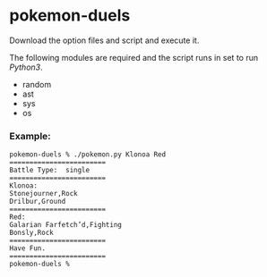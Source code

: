 # pokemon-duels

Download the option files and script and execute it.

The following modules are required and the script runs in set to run *Python3*.
- random
- ast
- sys
- os

### Example:
```
pokemon-duels % ./pokemon.py Klonoa Red
========================
Battle Type:  single
========================
Klonoa:
Stonejourner,Rock
Drilbur,Ground
========================
Red:
Galarian Farfetch’d,Fighting
Bonsly,Rock
========================
Have Fun.
========================
pokemon-duels %
```
